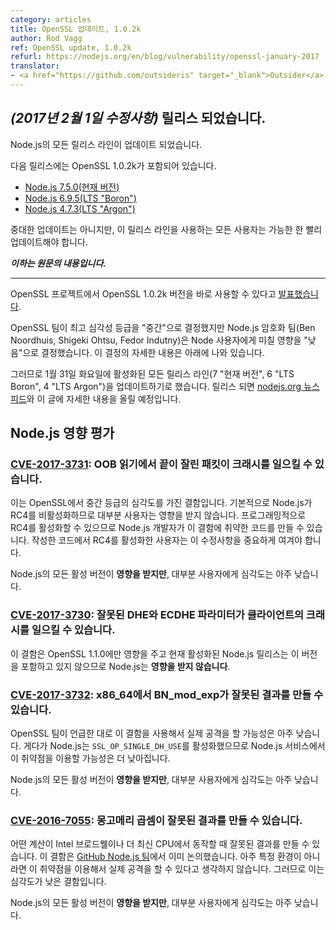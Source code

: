 ```yaml
---
category: articles
title: OpenSSL 업데이트, 1.0.2k
author: Rod Vagg
ref: OpenSSL update, 1.0.2k
refurl: https://nodejs.org/en/blog/vulnerability/openssl-january-2017
translator:
- <a href="https://github.com/outsideris" target="_blank">Outsider</a>
---
```


<!--
## _(Update 1-February-2017)_ Releases available

Updates are now available for all active Node.js release lines.

The following releases are bundled with OpenSSL 1.0.2k:

* [Node.js 7.5.0 (Current)](https://nodejs.org/en/blog/release/v7.5.0/)
* [Node.js 6.9.5 (LTS "Boron")](https://nodejs.org/en/blog/release/v6.9.5/)
* [Node.js 4.7.3 (LTS "Argon")](https://nodejs.org/en/blog/release/v4.7.3/)

While this is not a critical update, all users of these release lines should upgrade at their earliest convenience.
-->

## _(2017년 2월 1일 수정사항)_ 릴리스 되었습니다.

Node.js의 모든 릴리스 라인이 업데이트 되었습니다.


다음 릴리스에는 OpenSSL 1.0.2k가 포함되어 있습니다.

* [Node.js 7.5.0(현재 버전)](https://nodejs.org/en/blog/release/v7.5.0/)
* [Node.js 6.9.5(LTS "Boron")](https://nodejs.org/en/blog/release/v6.9.5/)
* [Node.js 4.7.3(LTS "Argon")](https://nodejs.org/en/blog/release/v4.7.3/)

중대한 업데이트는 아니지만, 이 릴리스 라인을 사용하는 모든 사용자는 가능한 한 빨리
업데이트해야 합니다.

<!--
***Original post is included below***

--------------------------------------

The OpenSSL project has [announced](https://mta.openssl.org/pipermail/openssl-announce/2017-January/000092.html) the immediate availability of OpenSSL version 1.0.2k.

Although the OpenSSL team have determined a maximum severity rating of "moderate", the Node.js crypto team (Ben Noordhuis, Shigeki Ohtsu and Fedor Indutny) have determined the impact to Node users is "low". Details on this determination can be found below.

We will therefore be scheduling releases of all active release lines (7 "Current", 6 "LTS Boron", 4 "LTS Argon") on Tuesday the 31st of January. As releases are made, they will appear on the [nodejs.org news feed](http://nodejs.org/en/blog/) and this post will also be updated with details.
-->

***이하는 원문의 내용입니다.***

--------------------------------------

OpenSSL 프로젝트에서 OpenSSL 1.0.2k 버전을 바로 사용할 수 있다고
[발표했습니다](https://mta.openssl.org/pipermail/openssl-announce/2017-January/000092.html).

OpenSSL 팀이 최고 심각성 등급을 "중간"으로 결정했지만 Node.js 암호화 팀(Ben Noordhuis,
Shigeki Ohtsu, Fedor Indutny)은 Node 사용자에게 미칠 영향을 "낮음"으로 결정했습니다.
이 결정의 자세한 내용은 아래에 나와 있습니다.

그러므로 1월 31일 화요일에 활성화된 모든 릴리스 라인(7 "현재 버전", 6 "LTS Boron",
4 "LTS Argon")을 업데이트하기로 했습니다. 릴리스 되면
[nodejs.org 뉴스 피드](http://nodejs.org/en/blog/)와 이 글에 자세한 내용을
올릴 예정입니다.

<!--
## Node.js Impact Assessment

### [CVE-2017-3731](https://www.openssl.org/news/vulnerabilities.html#2017-3731): Truncated packet could crash via OOB read

This is a moderate severity flaw in OpenSSL. By default, Node.js disables RC4 so most users are not affected. As RC4 can be enabled programmatically, it is possible for a Node.js developer to craft code that may be vulnerable to this flaw. Any user activating RC4 in their codebase should prioritise this update.

All active versions of Node.js **are affected**, but the severity is very low for most users.

### [CVE-2017-3730](https://www.openssl.org/news/vulnerabilities.html#2017-3730): Bad DHE and ECDHE parameters cause a client crash

Because this flaw only impacts OpenSSL 1.1.0 and no active Node.js release line currently bundles this version, Node.js is **not affected**.
-->

## Node.js 영향 평가

### [CVE-2017-3731](https://www.openssl.org/news/vulnerabilities.html#2017-3731): OOB 읽기에서 끝이 잘린 패킷이 크래시를 일으킬 수 있습니다.

이는 OpenSSL에서 중간 등급의 심각도를 가진 결함입니다. 기본적으로 Node.js가 RC4를 비활성화하므로
대부분 사용자는 영향을 받지 않습니다. 프로그래밍적으로 RC4를 활성화할 수 있으므로 Node.js 개발자가
이 결함에 취약한 코드를 만들 수 있습니다. 작성한 코드에서 RC4를 활성화한 사용자는 이 수정사항을
중요하게 여겨야 합니다.

Node.js의 모든 활성 버전이 **영향을 받지만**, 대부분 사용자에게 심각도는 아주 낮습니다.

### [CVE-2017-3730](https://www.openssl.org/news/vulnerabilities.html#2017-3730): 잘못된 DHE와 ECDHE 파라미터가 클라이언트의 크래시를 일으킬 수 있습니다.

이 결함은 OpenSSL 1.1.0에만 영향을 주고 현재 활성화된 Node.js 릴리스는 이 버전을 포함하고
있지 않으므로 Node.js는 **영향을 받지 않습니다**.

<!--
### [CVE-2017-3732](https://www.openssl.org/news/vulnerabilities.html#2017-3732): BN_mod_exp may produce incorrect results on x86_64

As noted by the OpenSSL team, the likelihood of being able to craft a practical attack that uses this flaw is very low. In addition, Node.js enables `SSL_OP_SINGLE_DH_USE`, further decreasing the chance of a successful exploit of this vulnerability in a Node.js service.

All active versions of Node.js **are affected**, but the severity is very low for Node.js users.

### [CVE-2016-7055](https://www.openssl.org/news/vulnerabilities.html#2016-7055): Montgomery multiplication may produce incorrect results

Some calculations, when run on an Intel Broadwell or later CPU, can produce in erroneous results. This flaw has been previously discussed by the Node.js team [on GitHub](https://github.com/nodejs/node/issues/9594). It is not believed that practical attacks can be crafted to exploit this vulnerability except in very specific circumstances. Therefore this is a low severity flaw.

All active versions of Node.js **are affected**, but the severity is very low for Node.js users.
-->

### [CVE-2017-3732](https://www.openssl.org/news/vulnerabilities.html#2017-3732): x86_64에서 BN_mod_exp가 잘못된 결과를 만들 수 있습니다.

OpenSSL 팀이 언급한 대로 이 결함을 사용해서 실제 공격을 할 가능성은 아주 낮습니다. 게다가
Node.js는 `SSL_OP_SINGLE_DH_USE`를 활성화했으므로 Node.js 서비스에서 이 취약점을
이용할 가능성은 더 낮아집니다.

Node.js의 모든 활성 버전이 **영향을 받지만**, 대부분 사용자에게 심각도는 아주 낮습니다.

### [CVE-2016-7055](https://www.openssl.org/news/vulnerabilities.html#2016-7055): 몽고메리 곱셈이 잘못된 결과를 만들 수 있습니다.

어떤 계산이 Intel 브로드웰이나 더 최신 CPU에서 동작할 때 잘못된 결과를 만들 수 있습니다.
이 결함은 [GitHub Node.js 팀](https://github.com/nodejs/node/issues/9594)에서
이미 논의했습니다. 아주 특정 환경이 아니라면 이 취약점을 이용해서 실제 공격을 할 수 있다고
생각하지 않습니다. 그러므로 이는 심각도가 낮은 결함입니다.

Node.js의 모든 활성 버전이 **영향을 받지만**, 대부분 사용자에게 심각도는 아주 낮습니다.
